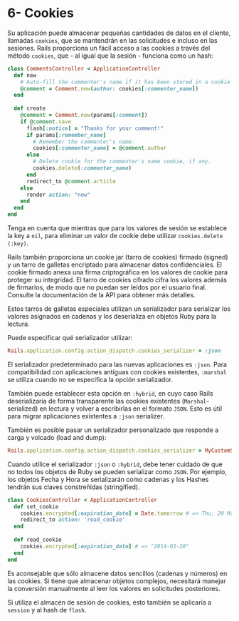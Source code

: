 # 6- Cookies

Su aplicación puede almacenar pequeñas cantidades de datos en el cliente, llamadas `cookies`, que se mantendrán en las solicitudes e incluso en las sesiones. Rails proporciona un fácil acceso a las cookies a través del método `cookies`, que - al igual que la sesión - funciona como un hash:

```ruby
class CommentsController < ApplicationController
  def new
    # Auto-fill the commenter's name if it has been stored in a cookie
    @comment = Comment.new(author: cookies[:commenter_name])
  end
 
  def create
    @comment = Comment.new(params[:comment])
    if @comment.save
      flash[:notice] = "Thanks for your comment!"
      if params[:remember_name]
        # Remember the commenter's name.
        cookies[:commenter_name] = @comment.author
      else
        # Delete cookie for the commenter's name cookie, if any.
        cookies.delete(:commenter_name)
      end
      redirect_to @comment.article
    else
      render action: "new"
    end
  end
end
```

Tenga en cuenta que mientras que para los valores de sesión se establece la key a `nil`, para eliminar un valor de cookie debe utilizar `cookies.delete (:key)`.

Rails también proporciona un cookie jar \(tarro de cookies\) firmado \(signed\) y un tarro de galletas encriptado para almacenar datos confidenciales. El cookie firmado anexa una firma criptográfica en los valores de cookie para proteger su integridad. El tarro de cookies cifrado cifra los valores además de firmarlos, de modo que no puedan ser leídos por el usuario final. Consulte la documentación de la API para obtener más detalles.

Estos tarros de galletas especiales utilizan un serializador para serializar los valores asignados en cadenas y los deserializa en objetos Ruby para la lectura.

Puede especificar qué serializador utilizar:

```ruby
Rails.application.config.action_dispatch.cookies_serializer = :json
```

El serializador predeterminado para las nuevas aplicaciones es `:json`. Para compatibilidad con aplicaciones antiguas con cookies existentes, `:marshal` se utiliza cuando no se especifica la opción serializador.

También puede establecer esta opción en `:hybrid`, en cuyo caso Rails deserializaría de forma transparente las cookies existentes \(`Marshal`-serialized\) en lectura y volver a escribirlas en el formato `JSON`. Esto es útil para migrar aplicaciones existentes a `:json` serializer.

También es posible pasar un serializador personalizado que responde a carga y volcado \(load and dump\):

```ruby
Rails.application.config.action_dispatch.cookies_serializer = MyCustomSerializer
```

Cuando utilice el serializador `:json` o `:hybrid`, debe tener cuidado de que no todos los objetos de Ruby se pueden serializar como `JSON`. Por ejemplo, los objetos Fecha y Hora se serializarán como cadenas y los Hashes tendrán sus claves constreñidas \(stringified\).

```ruby
class CookiesController < ApplicationController
  def set_cookie
    cookies.encrypted[:expiration_date] = Date.tomorrow # => Thu, 20 Mar 2014
    redirect_to action: 'read_cookie'
  end
 
  def read_cookie
    cookies.encrypted[:expiration_date] # => "2014-03-20"
  end
end
```

Es aconsejable que sólo almacene datos sencillos \(cadenas y números\) en las cookies. Si tiene que almacenar objetos complejos, necesitará manejar la conversión manualmente al leer los valores en solicitudes posteriores.

Si utiliza el almacén de sesión de cookies, esto también se aplicaría a `session` y al hash de `flash`.



